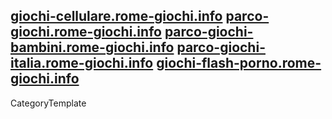 <a href= http://giochi-cellulare.rome-giochi.info/index.html >giochi-cellulare.rome-giochi.info</a>
<a href= http://parco-giochi.rome-giochi.info/index.html >parco-giochi.rome-giochi.info</a>
<a href= http://parco-giochi-bambini.rome-giochi.info/index.html >parco-giochi-bambini.rome-giochi.info</a>
<a href= http://parco-giochi-italia.rome-giochi.info/index.html >parco-giochi-italia.rome-giochi.info</a>
<a href= http://giochi-flash-porno.rome-giochi.info/index.html >giochi-flash-porno.rome-giochi.info</a>
----
CategoryTemplate
